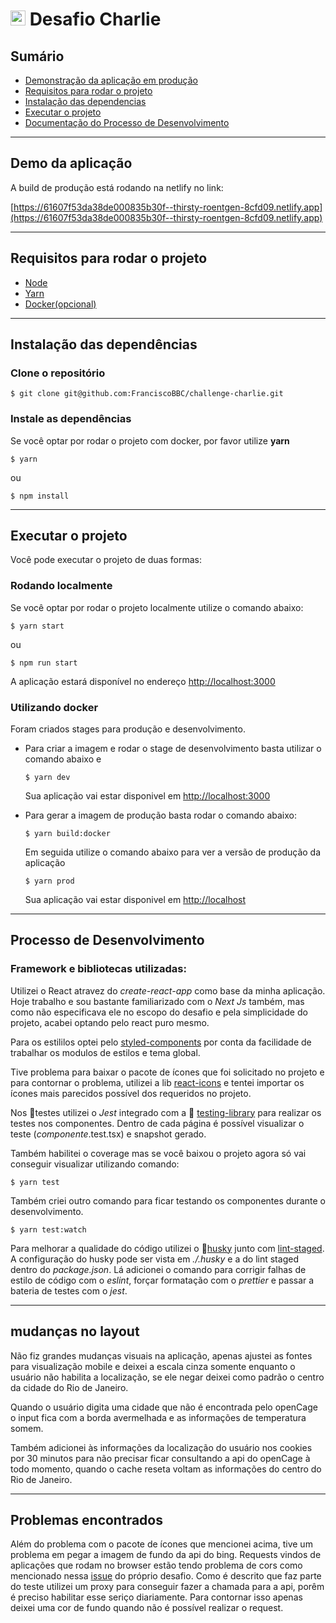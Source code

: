 # <img src="https://avatars1.githubusercontent.com/u/7063040?v=4&s=200.jpg" alt="HU" width="24" /> Desafio Charlie

## Sumário

-   [Demonstração da aplicação em produção](#Demo-da-aplicação)
-   [Requisitos para rodar o projeto](#Requisitos-para-rodar-o-projeto)
-   [Instalação das dependencias](#Instalação-das-dependências)
-   [Executar o projeto](#Executar-o-projeto)
-   [Documentação do Processo de Desenvolvimento](#Documentação-do-Processo-de-Desenvolvimento)

---

## Demo da aplicação

A build de produção está rodando na netlify no link:

[https://61607f53da38de000835b30f--thirsty-roentgen-8cfd09.netlify.app](https://61607f53da38de000835b30f--thirsty-roentgen-8cfd09.netlify.app)

---

## Requisitos para rodar o projeto

-   [Node](https://nodejs.org/)
-   [Yarn](https://yarnpkg.com/)
-   [Docker(opcional)](https://www.docker.com)

---

## Instalação das dependências

### Clone o repositório

```
$ git clone git@github.com:FranciscoBBC/challenge-charlie.git
```

### Instale as dependências

Se você optar por rodar o projeto com docker, por favor utilize **yarn**

```
$ yarn
```

ou

```
$ npm install
```

---

## Executar o projeto

Você pode executar o projeto de duas formas:

### Rodando localmente

Se você optar por rodar o projeto localmente utilize o comando abaixo:

```
$ yarn start
```

ou

```
$ npm run start
```

A aplicação estará disponível no endereço [http://localhost:3000](http://localhost:3000)

### Utilizando docker

Foram criados stages para produção e desenvolvimento.

-   Para criar a imagem e rodar o stage de desenvolvimento basta utilizar o comando abaixo e

    ```
    $ yarn dev
    ```

    Sua aplicação vai estar disponivel em [http://localhost:3000](http://localhost:3000)

-   Para gerar a imagem de produção basta rodar o comando abaixo:

    ```
    $ yarn build:docker
    ```

    Em seguida utilize o comando abaixo para ver a versão de produção da aplicação

    ```
    $ yarn prod
    ```

    Sua aplicação vai estar disponivel em [http://localhost](http://localhost)

---

## Processo de Desenvolvimento

### Framework e bibliotecas utilizadas:

Utilizei o React atravez do _create-react-app_ como base da minha aplicação. Hoje trabalho e sou bastante familiarizado com o _Next Js_ também, mas como não especificava ele no escopo do desafio e pela simplicidade do projeto, acabei optando pelo react puro mesmo.

Para os estililos optei pelo [styled-components](https://styled-components) por conta da facilidade de trabalhar os modulos de estilos e tema global.

Tive problema para baixar o pacote de ícones que foi solicitado no projeto e para contornar o problema, utilizei a lib [react-icons](https://react-icons.github.io/react-icons) e tentei importar os ícones mais parecidos possível dos requeridos no projeto.

Nos 🔬testes utilizei o _Jest_ integrado com a 🐙 [testing-library](https://testing-library.com) para realizar os testes nos componentes. Dentro de cada página é possível visualizar o teste (_componente_.test.tsx) e snapshot gerado.

Também habilitei o coverage mas se você baixou o projeto agora só vai conseguir visualizar utilizando comando:

```
$ yarn test
```

Também criei outro comando para ficar testando os componentes durante o desenvolvimento.

```
$ yarn test:watch
```

Para melhorar a qualidade do código utilizei o 🐶[husky](https://github.com/typicode/husky) junto com [lint-staged](https://github.com/okonet/lint-staged). A configuração do husky pode ser vista em _./.husky_ e a do lint staged dentro do _package.json_. Lá adicionei o comando para corrigir falhas de estilo de código com o _eslint_, forçar formatação com o _prettier_ e passar a bateria de testes com o _jest_.

---

## mudanças no layout

Não fiz grandes mudanças visuais na aplicação, apenas ajustei as fontes para visualização mobile e deixei a escala cinza somente enquanto o usuário não habilita a localização, se ele negar deixei como padrão o centro da cidade do Rio de Janeiro.

Quando o usuário digita uma cidade que não é encontrada pelo openCage o input fica com a borda avermelhada e as informações de temperatura somem.

Também adicionei às informações da localização do usuário nos cookies por 30 minutos para não precisar ficar consultando a api do openCage à todo momento, quando o cache reseta voltam as informações do centro do Rio de Janeiro.

---

## Problemas encontrados

Além do problema com o pacote de ícones que mencionei acima, tive um problema em pegar a imagem de fundo da api do bing. Requests vindos de aplicações que rodam no browser estão tendo problema de cors como mencionado nessa [issue](https://github.com/hurbcom/challenge-charlie/issues/29) do próprio desafio. Como é descrito que faz parte do teste utilizei um proxy para conseguir fazer a chamada para a api, porêm é preciso habilitar esse seriço diariamente. Para contornar isso apenas deixei uma cor de fundo quando não é possível realizar o request.
